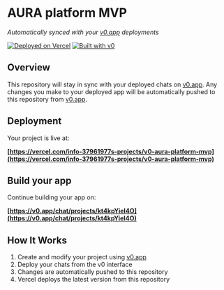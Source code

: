 # AURA platform MVP

*Automatically synced with your [v0.app](https://v0.app) deployments*

[![Deployed on Vercel](https://img.shields.io/badge/Deployed%20on-Vercel-black?style=for-the-badge&logo=vercel)](https://vercel.com/info-37961977s-projects/v0-aura-platform-mvp)
[![Built with v0](https://img.shields.io/badge/Built%20with-v0.app-black?style=for-the-badge)](https://v0.app/chat/projects/kt4kpYieI4O)

## Overview

This repository will stay in sync with your deployed chats on [v0.app](https://v0.app).
Any changes you make to your deployed app will be automatically pushed to this repository from [v0.app](https://v0.app).

## Deployment

Your project is live at:

**[https://vercel.com/info-37961977s-projects/v0-aura-platform-mvp](https://vercel.com/info-37961977s-projects/v0-aura-platform-mvp)**

## Build your app

Continue building your app on:

**[https://v0.app/chat/projects/kt4kpYieI4O](https://v0.app/chat/projects/kt4kpYieI4O)**

## How It Works

1. Create and modify your project using [v0.app](https://v0.app)
2. Deploy your chats from the v0 interface
3. Changes are automatically pushed to this repository
4. Vercel deploys the latest version from this repository

